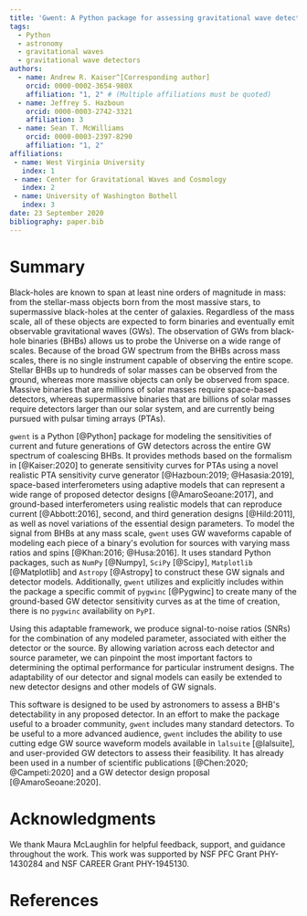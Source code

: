 ```yaml
---
title: 'Gwent: A Python package for assessing gravitational wave detector designs'
tags:
  - Python
  - astronomy
  - gravitational waves
  - gravitational wave detectors
authors:
  - name: Andrew R. Kaiser^[Corresponding author]
    orcid: 0000-0002-3654-980X
    affiliation: "1, 2" # (Multiple affiliations must be quoted)
  - name: Jeffrey S. Hazboun
    orcid: 0000-0003-2742-3321
    affiliation: 3
  - name: Sean T. McWilliams
    orcid: 0000-0003-2397-8290
    affiliation: "1, 2"
affiliations:
 - name: West Virginia University
   index: 1
 - name: Center for Gravitational Waves and Cosmology
   index: 2
 - name: University of Washington Bothell
   index: 3
date: 23 September 2020
bibliography: paper.bib
---
```


# Summary

Black-holes are known to span at least nine orders of magnitude in mass: from the stellar-mass objects born from the most massive stars, to supermassive black-holes at the center of galaxies. 
Regardless of the mass scale, all of these objects are expected to form binaries and eventually emit observable gravitational waves (GWs). 
The observation of GWs from black-hole binaries (BHBs) allows us to probe the Universe on a wide range of scales.
Because of the broad GW spectrum from the BHBs across mass scales, there is no single instrument capable of observing the entire scope.
Stellar BHBs up to hundreds of solar masses can be observed from the ground, whereas more massive objects can only be observed from space. 
Massive binaries that are millions of solar masses require space-based detectors, whereas supermassive binaries that are billions of solar masses require detectors larger than our solar system, and are currently being pursued with pulsar timing arrays (PTAs).

``gwent`` is a Python [@Python] package for modeling the sensitivities of current and future generations of GW detectors across the entire GW spectrum of coalescing BHBs. 
It provides methods based on the formalism in [@Kaiser:2020] to generate sensitivity curves for PTAs using a novel realistic PTA sensitivity curve generator [@Hazboun:2019; @Hasasia:2019], space-based interferometers using adaptive models that can represent a wide range of proposed detector designs [@AmaroSeoane:2017], and ground-based interferometers using realistic models that can reproduce current [@Abbott:2016], second, and third generation designs [@Hild:2011], as well as novel variations of the essential design parameters. 
To model the signal from BHBs at any mass scale, ``gwent`` uses GW waveforms capable of modeling each piece of a binary's evolution for sources with varying mass ratios and spins [@Khan:2016; @Husa:2016]. 
It uses standard Python packages, such as ``NumPy`` [@Numpy], ``SciPy`` [@Scipy], ``Matplotlib`` [@Matplotlib] and ``Astropy`` [@Astropy] to construct these GW signals and detector models. 
Additionally, ``gwent`` utilizes and explicitly includes within the package a specific commit of ``pygwinc`` [@Pygwinc] to create many of the ground-based GW detector sensitivity curves as at the time of creation, there is no ``pygwinc`` availability on ``PyPI``.

Using this adaptable framework, we produce signal-to-noise ratios (SNRs) for the combination of any modeled parameter, associated with either the detector or the source. 
By allowing variation across each detector and source parameter, we can pinpoint the most important factors to determining the optimal performance for particular instrument designs. 
The adaptability of our detector and signal models can easily be extended to new detector designs and other models of GW signals.

This software is designed to be used by astronomers to assess a BHB's detectability in any proposed detector. 
In an effort to make the package useful to a broader community, ``gwent`` includes many standard detectors. 
To be useful to a more advanced audience, ``gwent`` includes the ability to use cutting edge GW source waveform models available in ``lalsuite`` [@lalsuite], and user-provided GW detectors to assess their feasibility. 
It has already been used in a number of scientific publications [@Chen:2020; @Campeti:2020] and a GW detector design proposal [@AmaroSeoane:2020].

# Acknowledgments

We thank Maura McLaughlin for helpful feedback, support, and guidance throughout the work.
This work was supported by NSF PFC Grant PHY-1430284 and NSF CAREER Grant PHY-1945130.

# References